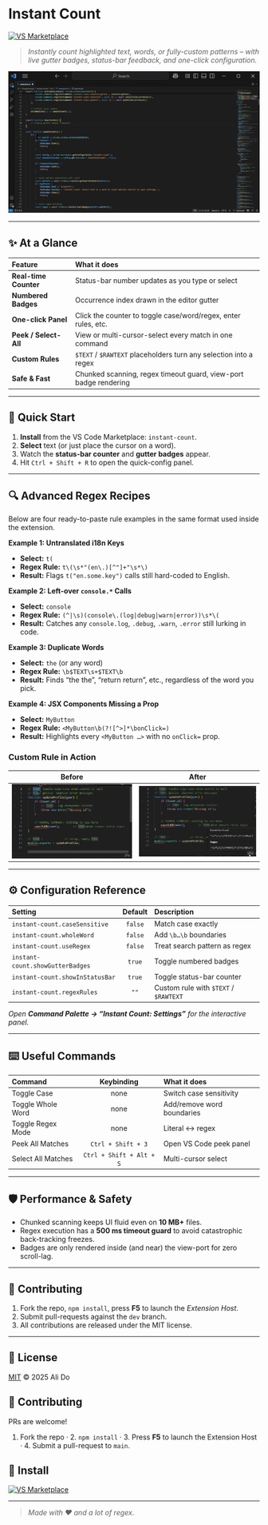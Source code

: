 # Instant Count
[![VS Marketplace](https://img.shields.io/visual-studio-marketplace/v/adnv3k.instant-count?label=VS%20Code%20Marketplace)](https://marketplace.visualstudio.com/items?itemName=adnv3k.instant-count)

> _Instantly count highlighted text, words, or fully-custom patterns – with live gutter badges, status-bar feedback, and one-click configuration._

![Main Demo](assets/screenshots/instant-count.gif)

---

## ✨ At a Glance
| Feature | What it does |
| :-- | :-- |
| **Real-time Counter** | Status-bar number updates as you type or select |
| **Numbered Badges** | Occurrence index drawn in the editor gutter |
| **One-click Panel** | Click the counter to toggle case/word/regex, enter rules, etc. |
| **Peek / Select-All** | View or multi-cursor-select every match in one command |
| **Custom Rules** | `$TEXT` / `$RAWTEXT` placeholders turn any selection into a regex |
| **Safe & Fast** | Chunked scanning, regex timeout guard, view-port badge rendering |

---

## 🚀 Quick Start
1. **Install** from the VS Code Marketplace: `instant-count`.  
2. **Select** text (or just place the cursor on a word).  
3. Watch the **status-bar counter** and **gutter badges** appear.  
4. Hit `Ctrl + Shift + R` to open the quick-config panel.

---

## 🔍 Advanced Regex Recipes

Below are four ready-to-paste rule examples in the same format used inside the extension.

**Example 1: Untranslated i18n Keys**  
- **Select:** `t(`  
- **Regex Rule:** `t\(\s*"(en\.)[^"]+"\s*\)`  
- **Result:** Flags `t("en.some.key")` calls still hard-coded to English.

**Example 2: Left-over `console.*` Calls**  
- **Select:** `console`  
- **Regex Rule:** `(^|\s)(console\.(log|debug|warn|error))\s*\(`  
- **Result:** Catches any `console.log`, `.debug`, `.warn`, `.error` still lurking in code.

**Example 3: Duplicate Words**  
- **Select:** `the` (or any word)  
- **Regex Rule:** `\b$TEXT\s+$TEXT\b`  
- **Result:** Finds “the the”, “return return”, etc., regardless of the word you pick.

**Example 4: JSX Components Missing a Prop**  
- **Select:** `MyButton`  
- **Regex Rule:** `<MyButton\b(?![^>]*\bonClick=)`  
- **Result:** Highlights every `<MyButton …>` with no `onClick=` prop.

### Custom Rule in Action

| Before | After |
|:--:|:--:|
| ![Before](assets/screenshots/custom-rule-before.png) | ![After](assets/screenshots/custom-rule-after.png) |

---

## ⚙️ Configuration Reference

| Setting | Default | Description |
| :-- | :--: | :-- |
| `instant-count.caseSensitive` | `false` | Match case exactly |
| `instant-count.wholeWord` | `false` | Add `\b…\b` boundaries |
| `instant-count.useRegex` | `false` | Treat search pattern as regex |
| `instant-count.showGutterBadges` | `true` | Toggle numbered badges |
| `instant-count.showInStatusBar` | `true` | Toggle status-bar counter |
| `instant-count.regexRules` | `""` | Custom rule with `$TEXT` / `$RAWTEXT` |

_Open **Command Palette → “Instant Count: Settings”** for the interactive panel._

---

## ⌨️ Useful Commands

| Command | Keybinding | What it does |
| :-- | :--: | :-- |
| Toggle Case | none | Switch case sensitivity |
| Toggle Whole Word | none | Add/remove word boundaries |
| Toggle Regex Mode | none | Literal ↔ regex |
| Peek All Matches | `Ctrl + Shift + 3` | Open VS Code peek panel |
| Select All Matches | `Ctrl + Shift + Alt + S` | Multi-cursor select |

---

## 🛡 Performance & Safety

* Chunked scanning keeps UI fluid even on **10 MB+** files.  
* Regex execution has a **500 ms timeout guard** to avoid catastrophic back-tracking freezes.  
* Badges are only rendered inside (and near) the view-port for zero scroll-lag.

---

## 🤝 Contributing

1. Fork the repo, `npm install`, press **F5** to launch the *Extension Host*.  
2. Submit pull-requests against the `dev` branch.  
3. All contributions are released under the MIT license.

---

## 📜 License

[MIT](LICENSE) © 2025 Ali Do

## 🤝 Contributing

PRs are welcome!  
1. Fork the repo · 2. `npm install` · 3. Press **F5** to launch the Extension Host · 4. Submit a pull-request to `main`.

## 🚀 Install

[![VS Marketplace](https://img.shields.io/visual-studio-marketplace/v/adnv3k.instant-count?label=Install%20from%20Marketplace&logo=visual-studio-code)](https://marketplace.visualstudio.com/items?itemName=adnv3k.instant-count)

---

> _Made with ♥ and a lot of regex._
